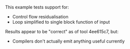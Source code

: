 This example tests support for:

* Control flow residualisation
* Loop simplified to single block function of input

Results appear to be "correct" as of tool 4ee615c7, but:

* Compilers don't actually emit anything useful currently
